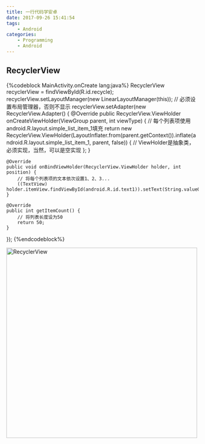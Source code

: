 ```yaml
---
title: 一行代码学安卓
date: 2017-09-26 15:41:54
tags:
	- Android
categories:
	- Programming
	- Android
---
```


## RecyclerView

{%codeblock MainActivity.onCreate lang:java%}
RecyclerView recyclerView = findViewById(R.id.recycle);
recyclerView.setLayoutManager(new LinearLayoutManager(this)); // 必须设置布局管理器，否则不显示
recyclerView.setAdapter(new RecyclerView.Adapter() {
    @Override
    public RecyclerView.ViewHolder onCreateViewHolder(ViewGroup parent, int viewType) {
        // 每个列表项使用android.R.layout.simple_list_item_1填充
        return new RecyclerView.ViewHolder(LayoutInflater.from(parent.getContext()).inflate(android.R.layout.simple_list_item_1, parent, false)) {
            // ViewHolder是抽象类，必须实现，当然，可以是空实现
        };
    }

    @Override
    public void onBindViewHolder(RecyclerView.ViewHolder holder, int position) {
        // 将每个列表项的文本依次设置1、2、3...
        ((TextView) holder.itemView.findViewById(android.R.id.text1)).setText(String.valueOf(position));
    }

    @Override
    public int getItemCount() {
        // 将列表长度设为50
        return 50;
    }
});
{%endcodeblock%}

<img src="/images/20170926-android-in-on-line-1.png" alt="RecyclerView" width="500px" />

